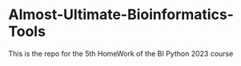 # Almost-Ultimate-Bioinformatics-Tools
This is the repo for the 5th HomeWork of the BI Python 2023 course
